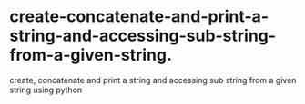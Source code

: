 # create-concatenate-and-print-a-string-and-accessing-sub-string-from-a-given-string.
create, concatenate and print a string and accessing sub string from a given string using python
